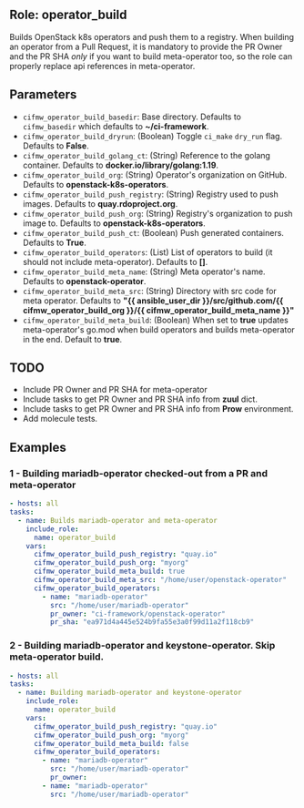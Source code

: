## Role: operator_build
Builds OpenStack k8s operators and push them to a registry.
When building an operator from a Pull Request, it is mandatory to provide the PR Owner and the PR SHA *only* if
you want to build meta-operator too, so the role can properly replace api references in meta-operator.

## Parameters
* `cifmw_operator_build_basedir`: Base directory. Defaults to `cifmw_basedir` which defaults to **~/ci-framework**.
* `cifmw_operator_build_dryrun`: (Boolean) Toggle `ci_make` `dry_run` flag. Defaults to **False**.
* `cifmw_operator_build_golang_ct`: (String) Reference to the golang container. Defaults to **docker.io/library/golang:1.19**.
* `cifmw_operator_build_org`: (String) Operator's organization on GitHub. Defaults to **openstack-k8s-operators**.
* `cifmw_operator_build_push_registry`: (String) Registry used to push images. Defaults to **quay.rdoproject.org**.
* `cifmw_operator_build_push_org`: (String) Registry's organization to push image to. Defaults to **openstack-k8s-operators**.
* `cifmw_operator_build_push_ct`: (Boolean) Push generated containers. Defaults to **True**.
* `cifmw_operator_build_operators`: (List) List of operators to build (it should not include meta-operator). Defaults to **[]**.
* `cifmw_operator_build_meta_name`: (String) Meta operator's name. Defaults to **openstack-operator**.
* `cifmw_operator_build_meta_src`: (String) Directory with src code for meta operator. Defaults to **"{{ ansible_user_dir }}/src/github.com/{{ cifmw_operator_build_org }}/{{ cifmw_operator_build_meta_name }}"**
* `cifmw_operator_build_meta_build`: (Boolean) When set to **true** updates meta-operator's go.mod when build operators and builds meta-operator in the end. Default to **true**.

## TODO
* Include PR Owner and PR SHA for meta-operator
* Include tasks to get PR Owner and PR SHA info from **zuul** dict.
* Include tasks to get PR Owner and PR SHA info from **Prow** environment.
* Add molecule tests.

## Examples
### 1 - Building mariadb-operator checked-out from a PR and meta-operator
  ```yaml
- hosts: all
  tasks:
    - name: Builds mariadb-operator and meta-operator
      include_role:
        name: operator_build
      vars:
        cifmw_operator_build_push_registry: "quay.io"
        cifmw_operator_build_push_org: "myorg"
        cifmw_operator_build_meta_build: true
        cifmw_operator_build_meta_src: "/home/user/openstack-operator"
        cifmw_operator_build_operators:
          - name: "mariadb-operator"
            src: "/home/user/mariadb-operator"
            pr_owner: "ci-framework/openstack-operator"
            pr_sha: "ea971d4a445e524b9fa55e3a0f99d11a2f118cb9"
  ```

### 2 - Building mariadb-operator and keystone-operator. Skip meta-operator build.
  ```yaml
- hosts: all
  tasks:
    - name: Building mariadb-operator and keystone-operator
      include_role:
        name: operator_build
      vars:
        cifmw_operator_build_push_registry: "quay.io"
        cifmw_operator_build_push_org: "myorg"
        cifmw_operator_build_meta_build: false
        cifmw_operator_build_operators:
          - name: "mariadb-operator"
            src: "/home/user/mariadb-operator"
            pr_owner:
          - name: "mariadb-operator"
            src: "/home/user/mariadb-operator"
  ```

